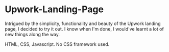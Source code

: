 # Upwork-Landing-Page
Intrigued by the simplicity, functionality and beauty of the Upwork landing page, I decided to try it out. I know when I'm done, I would've learnt a lot of new things along the way.

HTML, CSS, Javascript.
No CSS framework used.
